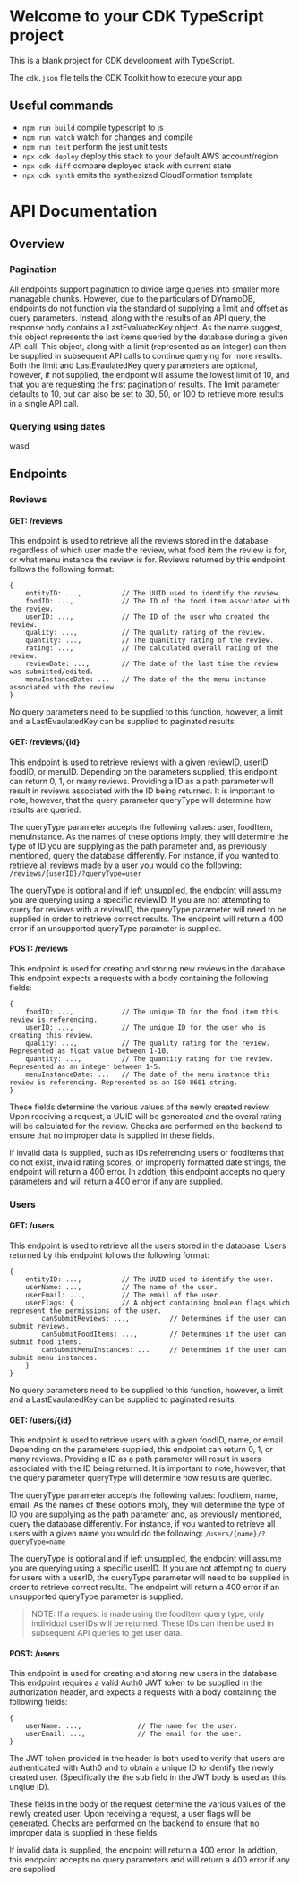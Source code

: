 # Welcome to your CDK TypeScript project

This is a blank project for CDK development with TypeScript.

The `cdk.json` file tells the CDK Toolkit how to execute your app.

## Useful commands

* `npm run build`   compile typescript to js
* `npm run watch`   watch for changes and compile
* `npm run test`    perform the jest unit tests
* `npx cdk deploy`  deploy this stack to your default AWS account/region
* `npx cdk diff`    compare deployed stack with current state
* `npx cdk synth`   emits the synthesized CloudFormation template

# API Documentation

## Overview

### Pagination

All endpoints support pagination to divide large queries into smaller more managable chunks. However, due to the particulars of DYnamoDB, endpoints do not function via the standard of supplying a limit and offset as query parameters. Instead, along with the results of an API query, the response body contains a LastEvaluatedKey object. As the name suggest, this object represents the last items queried by the database during a given API call. This object, along with a limit (represented as an integer) can then be supplied in subsequent API calls to continue querying for more results. Both the limit and LastEvaulatedKey query parameters are optional, however, if not supplied, the endpoint will assume the lowest limit of 10, and that you are requesting the first pagination of results. The limit parameter defaults to 10, but can also be set to 30, 50, or 100 to retrieve more results in a single API call.

### Querying using dates

wasd

## Endpoints

### Reviews

#### GET: /reviews

This endpoint is used to retrieve all the reviews stored in the database regardless of which user made the review, what food item the review is for, or what menu instance the review is for. Reviews returned by this endpoint follows the following format:

```
{
    entityID: ...,          // The UUID used to identify the review.
    foodID: ...,            // The ID of the food item associated with the review.
    userID: ...,            // The ID of the user who created the review.
    quality: ...,           // The quality rating of the review.
    quantity: ...,          // The quanitity rating of the review.
    rating: ...,            // The calculated overall rating of the review. 
    reviewDate: ...,        // The date of the last time the review was submitted/edited.
    menuInstanceDate: ...   // The date of the the menu instance associated with the review.
}
```


No query parameters need to be supplied to this function, however, a limit and a LastEvaulatedKey can be supplied to paginated results.

#### GET: /reviews/{id}

This endpoint is used to retrieve reviews with a given reviewID, userID, foodID, or menuID. Depending on the parameters supplied, this endpoint can return 0, 1, or many reviews. Providing a ID as a path parameter will result in reviews associated with the ID being returned. It is important to note, however, that the query parameter queryType will determine how results are queried.

The queryType parameter accepts the following values: user, foodItem, menuInstance. As the names of these options imply, they will determine the type of ID you are supplying as the path parameter and, as previously mentioned, query the database differently. For instance, if you wanted to retrieve all reviews made by a user you would do the following: `/reviews/{userID}/?queryType=user`

The queryType is optional and if left unsupplied, the endpoint will assume you are querying using a specific reviewID. If you are not attempting to query for reviews with a reviewID, the queryType parameter will need to be supplied in order to retrieve correct results. The endpoint will return a 400 error if an unsupported queryType parameter is supplied.

#### POST: /reviews

This endpoint is used for creating and storing new reviews in the database. This endpoint expects a requests with a body containing the following fields:

```
{
    foodID: ...,            // The unique ID for the food item this review is referencing.
    userID: ...,            // The unique ID for the user who is creating this review.
    quality: ...,           // The quality rating for the review. Represented as float value between 1-10.
    quantity: ...,          // The quantity rating for the review. Represented as an integer between 1-5.
    menuInstanceDate: ...   // The date of the menu instance this review is referencing. Represented as an ISO-8601 string.
}
```

These fields determine the various values of the newly created review. Upon receiving a request, a UUID will be genereated and the overal rating will be calculated for the review. Checks are performed on the backend to ensure that no improper data is supplied in these fields.

If invalid data is supplied, such as IDs referrencing users or foodItems that do not exist, invalid rating scores, or improperly formatted date strings, the endpoint will return a 400 error. In addtion, this endpoint accepts no query parameters and will return a 400 error if any are supplied.

### Users

#### GET: /users

This endpoint is used to retrieve all the users stored in the database. Users returned by this endpoint follows the following format:

```
{
    entityID: ...,          // The UUID used to identify the user.
    userName: ...,          // The name of the user.
    userEmail: ...,         // The email of the user.
    userFlags: {            // A object containing boolean flags which represent the permissions of the user.
        canSubmitReviews: ...,          // Determines if the user can submit reviews.
        canSubmitFoodItems: ...,        // Determines if the user can submit food items.
        canSubmitMenuInstances: ...     // Determines if the user can submit menu instances.
    }
}
```

No query parameters need to be supplied to this function, however, a limit and a LastEvaulatedKey can be supplied to paginated results.

#### GET: /users/{id}

This endpoint is used to retrieve users with a given foodID, name, or email. Depending on the parameters supplied, this endpoint can return 0, 1, or many reviews. Providing a ID as a path parameter will result in users associated with the ID being returned. It is important to note, however, that the query parameter queryType will determine how results are queried.

The queryType parameter accepts the following values: foodItem, name, email. As the names of these options imply, they will determine the type of ID you are supplying as the path parameter and, as previously mentioned, query the database differently. For instance, if you wanted to retrieve all users with a given name you would do the following: `/users/{name}/?queryType=name`

The queryType is optional and if left unsupplied, the endpoint will assume you are querying using a specific userID. If you are not attempting to query for users with a userID, the queryType parameter will need to be supplied in order to retrieve correct results. The endpoint will return a 400 error if an unsupported queryType parameter is supplied.

> NOTE: If a request is made using the foodItem query type, only individual userIDs will be returned. These IDs can then be used in subsequent API queries to get user data.

#### POST: /users

This endpoint is used for creating and storing new users in the database. This endpoint requires a valid Auth0 JWT token to be supplied in the authorization header, and expects a requests with a body containing the following fields:

```
{
    userName: ...,              // The name for the user.
    userEmail: ...,             // The email for the user.
}
```

The JWT token provided in the header is both used to verify that users are authenticated with Auth0 and to obtain a unique ID to identify the newly created user. (Specifically the the sub field in the JWT body is used as this unqiue ID).

These fields in the body of the request determine the various values of the newly created user. Upon receiving a request, a user flags will be generated. Checks are performed on the backend to ensure that no improper data is supplied in these fields.

If invalid data is supplied, the endpoint will return a 400 error. In addtion, this endpoint accepts no query parameters and will return a 400 error if any are supplied.
